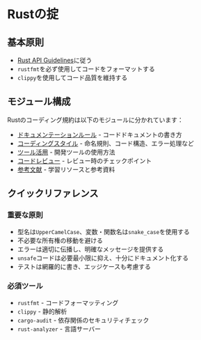 # Rustの掟

## 基本原則

- [Rust API Guidelines](https://rust-lang.github.io/api-guidelines/)に従う
- `rustfmt`を必ず使用してコードをフォーマットする
- `clippy`を使用してコード品質を維持する

## モジュール構成

Rustのコーディング規約は以下のモジュールに分かれています：

- [ドキュメンテーションルール](rust/rustdoc.md) - コードドキュメントの書き方
- [コーディングスタイル](rust/ruststyle.md) - 命名規則、コード構造、エラー処理など
- [ツール活用](rust/rusttools.md) - 開発ツールの使用方法
- [コードレビュー](rust/rustreview.md) - レビュー時のチェックポイント
- [参考文献](rust/rustrefs.md) - 学習リソースと参考資料

## クイックリファレンス

### 重要な原則

- 型名は`UpperCamelCase`、変数・関数名は`snake_case`を使用する
- 不必要な所有権の移動を避ける
- エラーは適切に伝播し、明確なメッセージを提供する
- `unsafe`コードは必要最小限に抑え、十分にドキュメント化する
- テストは網羅的に書き、エッジケースも考慮する

### 必須ツール

- `rustfmt` - コードフォーマッティング
- `clippy` - 静的解析
- `cargo-audit` - 依存関係のセキュリティチェック
- `rust-analyzer` - 言語サーバー
